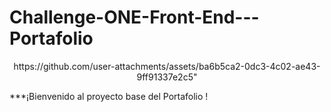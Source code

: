 # Challenge-ONE-Front-End---Portafolio
<p align="center" >
      https://github.com/user-attachments/assets/ba6b5ca2-0dc3-4c02-ae43-9ff91337e2c5"
</p>
***¡Bienvenido al proyecto base del Portafolio !


